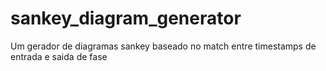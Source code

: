 # sankey_diagram_generator
Um gerador de diagramas sankey baseado no match entre timestamps de entrada e saida de fase
